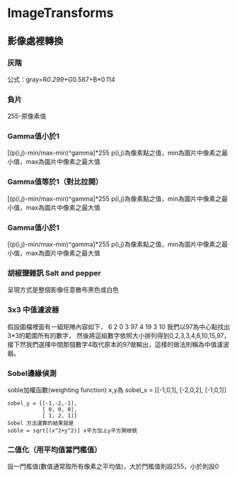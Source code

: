 # ImageTransforms #
## 影像處裡轉換 ##

### 灰階 ###
  公式：gray=R*0.299+G*0.587+B*0.114

### 負片 ###
  255-原像素值

### Gamma值小於1 ###
  [(p(i,j)-min/max-min)^gamma]*255
  p(i,j)為像素點之值，min為圖片中像素之最小值，max為圖片中像素之最大值

### Gamma值等於1（對比拉開） ###
  [(p(i,j)-min/max-min)^gamma]*255
  p(i,j)為像素點之值，min為圖片中像素之最小值，max為圖片中像素之最大值

### Gamma值小於1 ###
  [(p(i,j)-min/max-min)^gamma]*255
  p(i,j)為像素點之值，min為圖片中像素之最小值，max為圖片中像素之最大值

### 胡椒鹽雜訊 Salt and pepper ###
  呈現方式是整個影像任意散布黑色或白色

### 3x3 中值濾波器 ###
  假設圖檔裡面有一組矩陣內容如下，
  6  2  0
  3  97 4
  19 3  10
  我們以97為中心點找出3*3的範圍所有的數字，
  然後將這組數字依照大小排列得到0,2,3,3,4,6,10,15,97，
  接下然我們選擇中間那個數字4取代原本的97做輸出，這樣的做法則稱為中值濾波器。

### Sobel邊緣偵測 ###
  soble加權函數(weighting function)
  x,y為
    sobel_x = [[-1,0,1],
        	   [-2,0,2],
        	   [-1,0,1]]
  
    sobel_y = [[-1,-2,-1],
        	   [ 0, 0, 0],
        	   [ 1, 2, 1]]
    Sobel 方法運算的結果就是
    soble = sqrt[(x^2+y^2)] x平方加上y平方開根號

### 二值化（用平均值當門檻值） ###
  設一門檻值(數值通常取所有像素之平均值)，大於門檻值則設255，小於則設0
